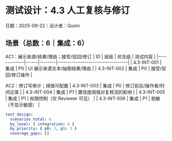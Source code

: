 # 测试设计：4.3 人工复核与修订

日期：2025-09-22｜设计者：Quinn

## 场景（总数：6｜集成：6）

AC1：展示来源/结果/理由；接受/驳回/修订
| ID          | 层级 | 优先级 | 测试内容                         |
|-------------|------|--------|----------------------------------|
| 4.3-INT-001 | 集成 | P0     | UI 展示来源文本/抽取结果/理由    |
| 4.3-INT-002 | 集成 | P0     | 接受/驳回/修订操作               |

AC2：修订写审计；阈值可配置
| 4.3-INT-003 | 集成 | P0     | 修订前后/操作者/时间记录         |
| 4.3-INT-004 | 集成 | P1     | 置信度阈值对复核流的影响         |
| 4.3-INT-005 | 集成 | P1     | 权限控制（仅 Reviewer 可见）     |
| 4.3-INT-006 | 集成 | P1     | 脱敏（不显示敏感）               |

```yaml
test_design:
  scenarios_total: 6
  by_level: { integration: 6 }
  by_priority: { p0: 3, p1: 3 }
  coverage_gaps: []
```

